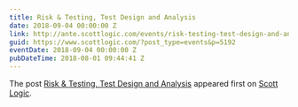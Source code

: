 ```yaml
---
title: Risk & Testing, Test Design and Analysis
date: 2018-09-04 00:00:00 Z
link: http://ante.scottlogic.com/events/risk-testing-test-design-and-analysis/
guid: https://www.scottlogic.com/?post_type=events&p=5192
eventDate: 2018-09-04 00:00:00 Z
pubDateTime: 2018-08-01 09:44:41 Z
---
```


<p>The post <a rel="nofollow" href="http://ante.scottlogic.com/events/risk-testing-test-design-and-analysis/">Risk &#038; Testing, Test Design and Analysis</a> appeared first on <a rel="nofollow" href="http://ante.scottlogic.com">Scott Logic</a>.</p>